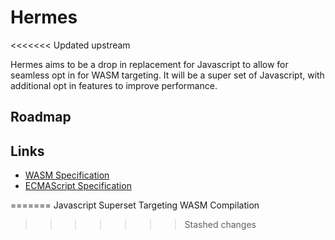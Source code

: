 # Hermes
<<<<<<< Updated upstream

Hermes aims to be a drop in replacement for Javascript to allow for seamless opt in for WASM targeting. It will be a super set of Javascript, with 
additional opt in features to improve performance.

## Roadmap

## Links

- [WASM Specification](https://webassembly.github.io/spec/core/)
- [ECMAScript Specification](https://262.ecma-international.org/#sec-ecmascript-language-lexical-grammar)

=======
Javascript Superset Targeting WASM Compilation
>>>>>>> Stashed changes
